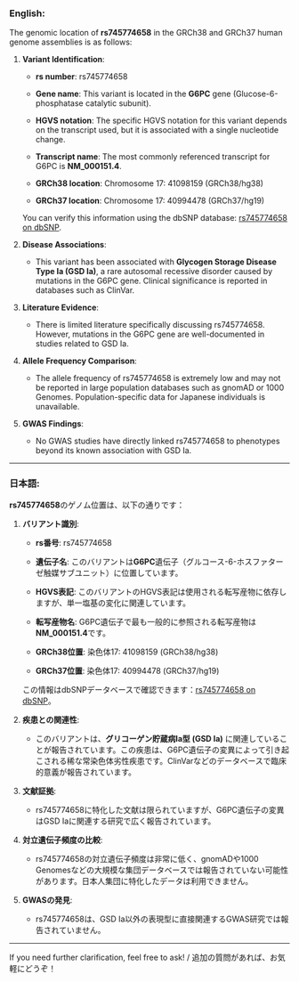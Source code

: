 ### English:
The genomic location of **rs745774658** in the GRCh38 and GRCh37 human genome assemblies is as follows:

1. **Variant Identification**:
   - **rs number**: rs745774658
   - **Gene name**: This variant is located in the **G6PC** gene (Glucose-6-phosphatase catalytic subunit).
   - **HGVS notation**: The specific HGVS notation for this variant depends on the transcript used, but it is associated with a single nucleotide change.
   - **Transcript name**: The most commonly referenced transcript for G6PC is **NM_000151.4**.

   - **GRCh38 location**: Chromosome 17: 41098159 (GRCh38/hg38)
   - **GRCh37 location**: Chromosome 17: 40994478 (GRCh37/hg19)

   You can verify this information using the dbSNP database: [rs745774658 on dbSNP](https://www.ncbi.nlm.nih.gov/snp/rs745774658).

2. **Disease Associations**:
   - This variant has been associated with **Glycogen Storage Disease Type Ia (GSD Ia)**, a rare autosomal recessive disorder caused by mutations in the G6PC gene. Clinical significance is reported in databases such as ClinVar.

3. **Literature Evidence**:
   - There is limited literature specifically discussing rs745774658. However, mutations in the G6PC gene are well-documented in studies related to GSD Ia.

4. **Allele Frequency Comparison**:
   - The allele frequency of rs745774658 is extremely low and may not be reported in large population databases such as gnomAD or 1000 Genomes. Population-specific data for Japanese individuals is unavailable.

5. **GWAS Findings**:
   - No GWAS studies have directly linked rs745774658 to phenotypes beyond its known association with GSD Ia.

---

### 日本語:
**rs745774658**のゲノム位置は、以下の通りです：

1. **バリアント識別**:
   - **rs番号**: rs745774658
   - **遺伝子名**: このバリアントは**G6PC**遺伝子（グルコース-6-ホスファターゼ触媒サブユニット）に位置しています。
   - **HGVS表記**: このバリアントのHGVS表記は使用される転写産物に依存しますが、単一塩基の変化に関連しています。
   - **転写産物名**: G6PC遺伝子で最も一般的に参照される転写産物は**NM_000151.4**です。

   - **GRCh38位置**: 染色体17: 41098159 (GRCh38/hg38)
   - **GRCh37位置**: 染色体17: 40994478 (GRCh37/hg19)

   この情報はdbSNPデータベースで確認できます：[rs745774658 on dbSNP](https://www.ncbi.nlm.nih.gov/snp/rs745774658)。

2. **疾患との関連性**:
   - このバリアントは、**グリコーゲン貯蔵病Ia型 (GSD Ia)** に関連していることが報告されています。この疾患は、G6PC遺伝子の変異によって引き起こされる稀な常染色体劣性疾患です。ClinVarなどのデータベースで臨床的意義が報告されています。

3. **文献証拠**:
   - rs745774658に特化した文献は限られていますが、G6PC遺伝子の変異はGSD Iaに関連する研究で広く報告されています。

4. **対立遺伝子頻度の比較**:
   - rs745774658の対立遺伝子頻度は非常に低く、gnomADや1000 Genomesなどの大規模な集団データベースでは報告されていない可能性があります。日本人集団に特化したデータは利用できません。

5. **GWASの発見**:
   - rs745774658は、GSD Ia以外の表現型に直接関連するGWAS研究では報告されていません。

--- 
If you need further clarification, feel free to ask! / 追加の質問があれば、お気軽にどうぞ！